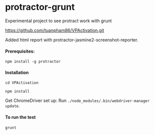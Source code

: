 # protractor-grunt
Experimental project to see protract work with grunt

https://github.com/tuanpham86/VPActivation.git

Added html report with protractor-jasmine2-screenshot-reporter.


#### Prerequisites:
`npm install -g protractor`

#### Installation
`cd VPActivation`

`npm install`

Get ChromeDriver set up: Run `./node_modules/.bin/webdriver-manager update`.

#### To run the test
`grunt`

